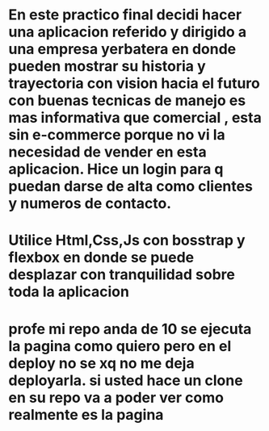 # En este practico final decidi hacer una aplicacion referido y dirigido a una empresa yerbatera en donde pueden mostrar su historia y trayectoria con vision hacia el futuro con buenas tecnicas de manejo es mas informativa que comercial , esta sin e-commerce porque no vi la necesidad de vender en esta aplicacion. Hice un login para q puedan darse de alta como clientes y numeros de contacto.

# Utilice Html,Css,Js con bosstrap y flexbox en donde se puede desplazar con tranquilidad sobre toda la aplicacion

# profe mi repo anda de 10 se ejecuta la pagina como quiero pero en el deploy no se xq no me deja deployarla. si usted hace un clone en su repo va a poder ver como realmente es la pagina 
